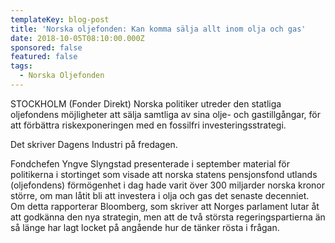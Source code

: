 ```yaml
---
templateKey: blog-post
title: 'Norska oljefonden: Kan komma sälja allt inom olja och gas'
date: 2018-10-05T08:10:00.000Z
sponsored: false
featured: false
tags:
  - Norska Oljefonden
---
```

STOCKHOLM (Fonder Direkt) Norska politiker utreder den statliga oljefondens möjligheter att sälja samtliga av sina olje- och gastillgångar, för att förbättra riskexponeringen med en fossilfri investeringsstrategi.

Det skriver Dagens Industri på fredagen.

Fondchefen Yngve Slyngstad presenterade i september material för politikerna i stortinget som visade att norska statens pensjonsfond utlands (oljefondens) förmögenhet i dag hade varit över 300 miljarder norska kronor större, om man låtit bli att investera i olja och gas det senaste decenniet. Om detta rapporterar Bloomberg, som skriver att Norges parlament lutar åt att godkänna den nya strategin, men att de två största regeringspartierna än så länge har lagt locket på angående hur de tänker rösta i frågan.
